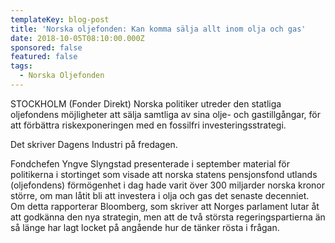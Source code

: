 ```yaml
---
templateKey: blog-post
title: 'Norska oljefonden: Kan komma sälja allt inom olja och gas'
date: 2018-10-05T08:10:00.000Z
sponsored: false
featured: false
tags:
  - Norska Oljefonden
---
```

STOCKHOLM (Fonder Direkt) Norska politiker utreder den statliga oljefondens möjligheter att sälja samtliga av sina olje- och gastillgångar, för att förbättra riskexponeringen med en fossilfri investeringsstrategi.

Det skriver Dagens Industri på fredagen.

Fondchefen Yngve Slyngstad presenterade i september material för politikerna i stortinget som visade att norska statens pensjonsfond utlands (oljefondens) förmögenhet i dag hade varit över 300 miljarder norska kronor större, om man låtit bli att investera i olja och gas det senaste decenniet. Om detta rapporterar Bloomberg, som skriver att Norges parlament lutar åt att godkänna den nya strategin, men att de två största regeringspartierna än så länge har lagt locket på angående hur de tänker rösta i frågan.
